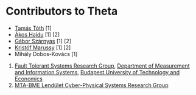 # Contributors to Theta
  * [Tamás Tóth](https://inf.mit.bme.hu/en/members/totht) [1]
  * [Ákos Hajdu](https://inf.mit.bme.hu/en/members/hajdua) [1] [2]
  * [Gábor Szárnyas](https://inf.mit.bme.hu/en/members/szarnyasg) [1] [2]
  * [Kristóf Marussy](https://inf.mit.bme.hu/en/members/marussyk) [1] [2]
  * Mihály Dobos-Kovács [1]

  
  1. [Fault Tolerant Systems Research Group](https://inf.mit.bme.hu/en), [Department of Measurement and Information Systems](http://www.mit.bme.hu/eng/), [Budapest University of Technology and Economics](http://www.bme.hu/?language=en)
  2. [MTA-BME Lendület Cyber-Physical Systems Research Group](http://lendulet.inf.mit.bme.hu/)